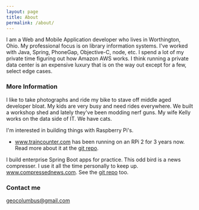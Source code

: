 ```yaml
---
layout: page
title: About
permalink: /about/
---
```


I am a Web and Mobile Application developer who lives in Worthington, Ohio. My professional focus is on library information systems. I've worked with Java, Spring, PhoneGap, Objective-C, node, etc. I spend a lot of my private time figuring out how Amazon AWS works. I think running a private data center is an expensive luxury that is on the way out except for a few, select edge cases.

### More Information

I like to take photographs and ride my bike to stave off middle aged developer bloat. My kids are very busy and need rides everywhere. We built a workshop shed and lately they've been modding nerf guns. My wife Kelly works on the data side of IT. We have cats.

I'm interested in building things with Raspberry Pi's.

* www.traincounter.com has been running on an RPi 2 for 3 years now. Read more about it at the [git repo](https://github.com/geocolumbus/traindetector).

I build enterprise Spring Boot apps for practice. This odd bird is a news compresser. I use it all the time personally to keep up. www.compressednews.com. See the [git repo](https://github.com/geocolumbus/linkgrabber) too.

### Contact me

[geocolumbus@gmail.com](mailto:geocolumbus@gmail.com)